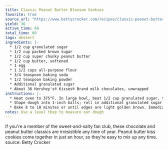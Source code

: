 ```yaml
---
title: Classic Peanut Butter Blossom Cookies
favorite: true
source_url: "https://www.bettycrocker.com/recipes/classic-peanut-butter-blossom-cookies/a3563f6e-96b0-443f-ae0a-53cef4be6db6"
yield: 36
active_time: 60
total_time: 60
tags: dessert
ingredients: |-
  * 1/2 cup granulated sugar 
  * 1/2 cup packed brown sugar 
  * 1/2 cup super chunky peanut butter 
  * 1/2 cup butter, softened 
  * 1 egg 
  * 1 1/2 cups all-purpose flour 
  * 3/4 teaspoon baking soda 
  * 1/2 teaspoon baking powder 
  * Additional granulated sugar 
  * About 36 Hershey's® Kisses® Brand milk chocolates, unwrapped
instructions: |-
  * Heat oven to 375°F. In large bowl, beat 1/2 cup granulated sugar, the brown sugar, peanut butter, butter and egg with electric mixer on medium speed, or mix with spoon, until well blended. Stir in flour, baking soda and baking powder until dough forms. 
  * Shape dough into 1-inch balls; roll in additional granulated sugar. On ungreased cookie sheets, place about 2 inches apart. 
  * Bake 8 to 10 minutes or until edges are light golden brown. Immediately press 1 milk chocolate candy in center of each cookie. Remove from cookie sheets to cooling rack.
notes: Use a level tbsp to measure out dough
---
```

If you're a member of the sweet-and-salty fan club, these chocolate and peanut butter classics are irresistible any time of year. Peanut butter kiss cookies come together in just an hour, so they’re easy to mix up any time.
source: Betty Crocker
